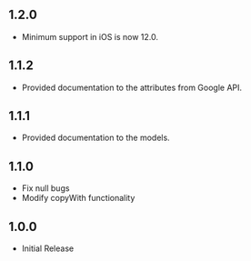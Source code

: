 ## 1.2.0
* Minimum support in iOS is now 12.0.

## 1.1.2
* Provided documentation to the attributes from Google API.

## 1.1.1
* Provided documentation to the models.

## 1.1.0

* Fix null bugs
* Modify copyWith functionality

## 1.0.0

* Initial Release